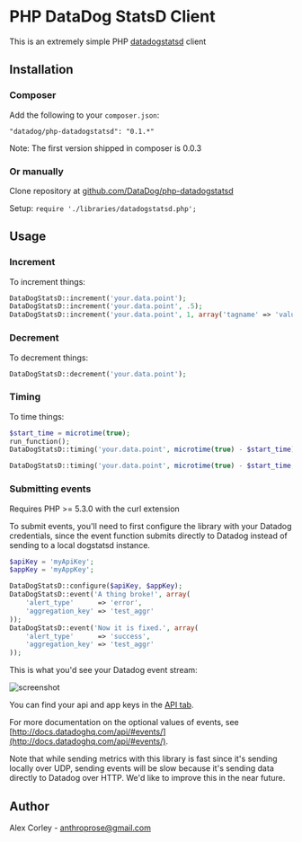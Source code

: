 # PHP DataDog StatsD Client

This is an extremely simple PHP [datadogstatsd](http://www.datadoghq.com/) client

## Installation

### Composer

Add the following to your `composer.json`:

```
"datadog/php-datadogstatsd": "0.1.*"
```

Note: The first version shipped in composer is 0.0.3


### Or manually 

Clone repository at [github.com/DataDog/php-datadogstatsd](https://github.com/DataDog/php-datadogstatsd)

Setup: `require './libraries/datadogstatsd.php';`
 
## Usage

### Increment

To increment things:

``` php
DataDogStatsD::increment('your.data.point');
DataDogStatsD::increment('your.data.point', .5);
DataDogStatsD::increment('your.data.point', 1, array('tagname' => 'value'));
```

### Decrement

To decrement things:

``` php
DataDogStatsD::decrement('your.data.point');
```

### Timing

To time things:

``` php
$start_time = microtime(true);
run_function();
DataDogStatsD::timing('your.data.point', microtime(true) - $start_time);

DataDogStatsD::timing('your.data.point', microtime(true) - $start_time, 1, array('tagname' => 'value'));
```

### Submitting events

Requires PHP >= 5.3.0 with the curl extension

To submit events, you'll need to first configure the library with your
Datadog credentials, since the event function submits directly to Datadog
instead of sending to a local dogstatsd instance.

``` php
$apiKey = 'myApiKey';
$appKey = 'myAppKey';

DataDogStatsD::configure($apiKey, $appKey);
DataDogStatsD::event('A thing broke!', array(
	'alert_type'      => 'error',
	'aggregation_key' => 'test_aggr'
));
DataDogStatsD::event('Now it is fixed.', array(
	'alert_type'      => 'success',
	'aggregation_key' => 'test_aggr'
));
```

This is what you'd see your Datadog event stream:

![screenshot](https://img.skitch.com/20120817-c6pi1e55rs2xjt3ktp2k1h67e7.png)

You can find your api and app keys in the [API tab](https://app.datadoghq.com/account/settings#api).

For more documentation on the optional values of events, see [http://docs.datadoghq.com/api/#events/](http://docs.datadoghq.com/api/#events/).

Note that while sending metrics with this library is fast since it's sending
locally over UDP, sending events will be slow because it's sending data
directly to Datadog over HTTP. We'd like to improve this in the near future.

## Author

Alex Corley - anthroprose@gmail.com
